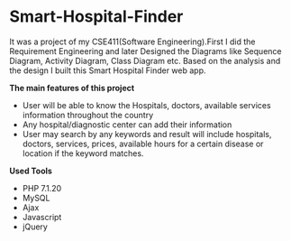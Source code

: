 # Smart-Hospital-Finder
It was a project of my CSE411(Software Engineering).First I did the Requirement Engineering and later Designed the  Diagrams like Sequence Diagram, Activity Diagram, Class Diagram etc. Based on the analysis and the design I built this Smart Hospital Finder web app.

<b>The main features of this project</b>

<ul>
  <li>User will be able to know the Hospitals, doctors, available services information throughout the country</li>
  <li>Any hospital/diagnostic center can add their information</li>
  <li>User may search by any keywords and result will include hospitals, doctors, services, prices, available hours for a certain disease or location if the keyword matches.</li>
</ul>

<b>Used Tools</b>
<ul>
  <li>PHP 7.1.20</li>
  <li>MySQL</li>
  <li>Ajax</li>
  <li>Javascript</li>
  <li>jQuery</li>
</ul>
